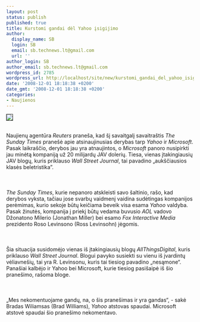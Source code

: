 ```yaml
---
layout: post
status: publish
published: true
title: Kurstomi gandai dėl Yahoo įsigijimo
author:
  display_name: SB
  login: SB
  email: sb.technews.lt@gmail.com
  url: ''
author_login: SB
author_email: sb.technews.lt@gmail.com
wordpress_id: 2785
wordpress_url: http://localhost/site/new/kurstomi_gandai_del_yahoo_isigijimo/
date: '2008-12-01 18:18:38 +0200'
date_gmt: '2008-12-01 18:18:38 +0200'
categories:
- Naujienos
---
```

<div class="imgright"><img src="http://tbn3.google.com/images?q=tbn:1Y5nuaq43VTE2M:http://www.thetechherald.com/media/images/200815/YahooMicrosoft_Gnal_1.jpg" border="1"></div>
<p><br>Naujienų agentūra <i>Reuters</i> praneša, kad šį savaitgalį savaitraštis <i>The Sunday Times</i> pranešė apie atsinaujinusias derybas tarp <i>Yahoo</i> ir <i>Microsoft</i>. Pasak laikraščio, derybos jau yra atnaujintos, o <i>Microsoft</i> panoro nusipirkti jau minėtą kompaniją už 20 milijardų JAV dolerių. Tiesa, vienas įtakingiausių JAV blogų, kuris priklauso <i>Wall Street Journal</i>, tai pavadino „aukščiausios klasės beletristika”.<br />
<br><br />
<br><i>The Sunday Times</i>, kurie nepanoro atskleisti savo šaltinio, rašo, kad derybos vyksta, tačiau jose svarbų vaidmenį vaidina sudėtingas kompanijos perėmimas, kurio sekoje būtų keičiama beveik visa esama <i>Yahoo</i> valdyba. Pasak žinutės, kompanija į priekį būtų vedama buvusio <i>AOL</i> vadovo Džonatono Milerio (Jonathan Miller) bei esamo <i>Fox Interactive Media</i> prezidento Roso Levinsono (Ross Levinsohn) jėgomis.<br />
<br><br />
<br>Šia situacija susidomėjo vienas iš įtakingiausių blogų <i>AllThingsDigital</i>, kuris priklauso <i>Wall Street Journal</i>. Blogui pavyko susiekti su vienu iš įvardintų vėliavnešių, tai yra R. Levinsonu, kuris tai tiesiog pavadino „nesąmone“. Panašiai kalbėjo ir Yahoo bei Microsoft, kurie tiesiog pasišaipė iš šio pranešimo, rašoma bloge.<br />
<br><br />
<br>„Mes nekomentuojame gandų, na, o šis pranešimas ir yra gandas“, - sakė Bradas Wiliamsas (Brad Williams), <i>Yahoo</i> atstovas spaudai. Microsoft atstovė spaudai šio pranešimo nekomentavo.<br />
<br></p>
